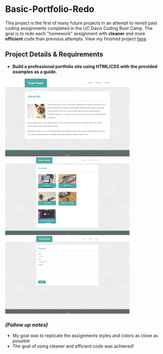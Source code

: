 # Basic-Portfolio-Redo
<p>This project is the first of many future projects in an attempt to revisit past coding assignments completed in the UC Davis Coding Boot Camp. The goal is to redo each "homework" assignment with <strong>cleaner</strong> and more <strong>efficient</strong> code than previous attempts. View my finished project <a href="https://bksaechao.github.io/Basic-Portfolio-Redo/">here</a></p>

## Project Details & Requirements
<ul>
<li>
<strong>Build a professional portfolio site using HTML/CSS with the provided examples as a guide.</strong>
</li>
</ul>


<p float="left">
<img src="assets/images/portfolio-about-me.png" height="250" width="400" alt="portfolio">
<img src="assets/images/portfolio-gallery.png" height="250" width="400" alt="projects">
<img src="assets/images/portfolio-contact.png" height="250" width="400" alt="contact">
</p>

### *(Follow up notes)*
<ul>
  <li>
    My goal was to replicate the assignments styles and colors as close as possible
  </li>
  <li>
    The goal of using cleaner and efficient code was achieved!
  </li>
</ul>
